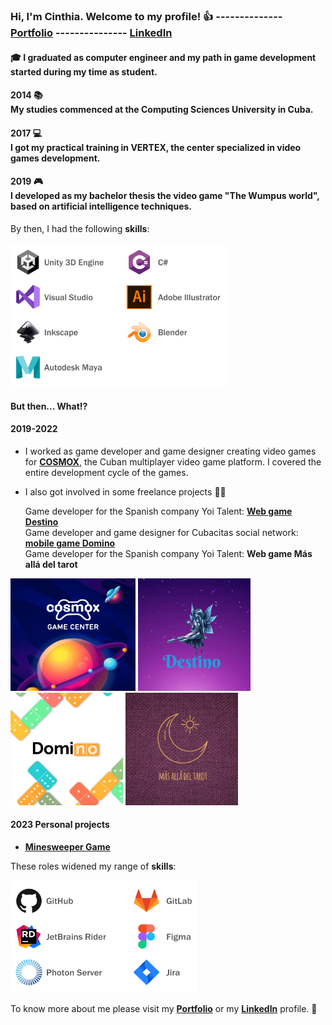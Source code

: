 ### Hi, I'm Cinthia. Welcome to my profile! :+1: -------------- [**Portfolio**](https://cinthiacuza.my.canva.site/) --------------- [**LinkedIn**](https://www.linkedin.com/in/cinthia-cuza-soca/)

#### :mortar_board: I graduated as computer engineer and my path in game development started during my time as student. 

#### 2014 :books:<br> My studies commenced at the Computing Sciences University in Cuba.  
#### 2017 :computer:<br>I got my practical training in VERTEX, the center specialized in video games development. 
#### 2019 :video_game:<br>I developed as my bachelor thesis the video game "The Wumpus world", based on artificial intelligence techniques. 

By then, I had the following **skills**: 

<img src="TechnicalExperiencePart1.png" width="344" height="230" />

#### But then... What:interrobang:

#### 2019-2022 

- I worked as game developer and game designer creating video games for [**COSMOX**](https://apklis.cu/application/cu.vertex.cosmox), the Cuban multiplayer video game platform. I covered the entire development cycle of the games.

- I also got involved in some freelance projects :woman_technologist:  
   
   Game developer for the Spanish company Yoi Talent: [**Web game Destino**](http://centroesotericodestino.es/)<br>
   Game developer and game designer for Cubacitas social network: [**mobile game Domino**](https://cinthiacuza.itch.io/domino-cubacitas)<br>
   Game developer for the Spanish company Yoi Talent: **Web game Más allá del tarot**
   
<img src="Cosmox.png" width="200" height="180" />  <img src="Destino.png" width="180" height="180" />  <img src="Domino.png" width="180" height="180" />  <img src="BeyongTarot.png" width="180" height="180" />

#### 2023 Personal projects
- [**Minesweeper Game**](https://cinthiacuza.github.io/MinesweeperGame/)
  
These roles widened my range of **skills**: 

<img src="TechnicalExperiencePart2.png" width="300" height="180" />

To know more about me please visit my [**Portfolio**](https://cinthiacuza.my.canva.site/) or my [**LinkedIn**](https://www.linkedin.com/in/cinthia-cuza-soca/) profile. :wave:
